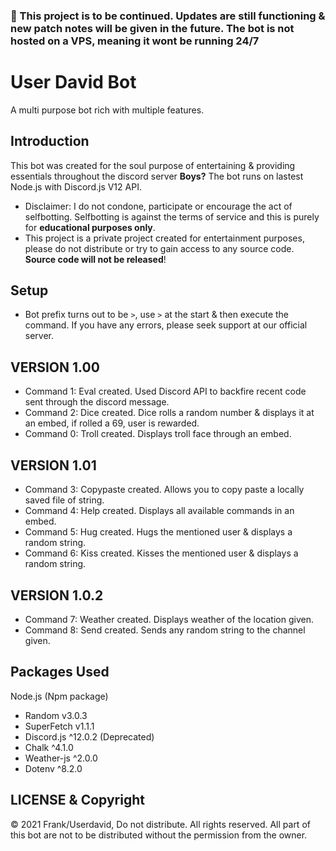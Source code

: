### 📌 This project is to be continued. Updates are still functioning & new patch notes will be given in the future. The bot is not hosted on a VPS, meaning it wont be running 24/7

# User David Bot
A multi purpose bot rich with multiple features.
## Introduction
This bot was created for the soul purpose of entertaining & providing essentials throughout the discord server **Boys?**
The bot runs on lastest Node.js with Discord.js V12 API. 
- Disclaimer: I do not condone, participate or encourage the act of selfbotting. Selfbotting is against the terms of service and this is purely for **educational purposes only**.
- This project is a private project created for entertainment purposes, please do not distribute or try to gain access to any source code. **Source code will not be released**!
## Setup
- Bot prefix turns out to be `>`, use `>` at the start & then execute the command. If you have any errors, please seek support at our official server. 
## VERSION 1.00
- Command 1: Eval created. Used Discord API to backfire recent code sent through the discord message.
- Command 2: Dice created. Dice rolls a random number & displays it at an embed, if rolled a 69, user is rewarded. 
- Command 0: Troll created. Displays troll face through an embed.
## VERSION 1.01 
- Command 3: Copypaste created. Allows you to copy paste a locally saved file of string.
- Command 4: Help created. Displays all available commands in an embed. 
- Command 5: Hug created. Hugs the mentioned user & displays a random string.
- Command 6: Kiss created. Kisses the mentioned user & displays a random string.
## VERSION 1.0.2
- Command 7: Weather created. Displays weather of the location given. 
- Command 8: Send created. Sends any random string to the channel given.
## Packages Used
Node.js (Npm package) 
- Random v3.0.3
- SuperFetch v1.1.1
- Discord.js ^12.0.2 (Deprecated)
- Chalk ^4.1.0
- Weather-js ^2.0.0 
- Dotenv ^8.2.0




























## LICENSE & Copyright
© 2021 Frank/Userdavid, Do not distribute. 
All rights reserved. All part of this bot are not to be distributed without the permission from the owner. 
